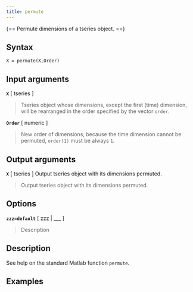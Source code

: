 ```yaml
---
title: permute
---
```




{== Permute dimensions of a tseries object. ==}


## Syntax 

    X = permute(X,Order)


## Input arguments 

__`X`__ [ tseries ] 
>
> Tseries object whose dimensions, except the first
> (time) dimension, will be rearranged in the order specified by the vector
> `order`.
>

__`Order`__ [ numeric ] 
>
> New order of dimensions; because the time
> dimension cannot be permuted, `order(1)` must be always `1`.
>

## Output arguments 

__`X`__ [ tseries ] Output tseries object with its dimensions permuted.
> 
> Output tseries object with its dimensions permuted.
> 


## Options 

__`zzz=default`__ [ zzz | ___ ]
> 
> Description
> 


## Description 

See help on the standard Matlab function `permute`.

## Examples

```matlab
```

